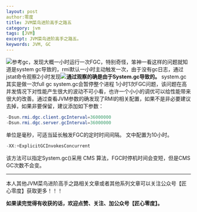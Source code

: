 ```yaml
---
layout: post 
author:零度
title: JVM菜鸟进阶高手之路五
category: jvm
tags: [JVM]
excerpt: JVM菜鸟进阶高手之路五。
keywords: JVM, GC
---
```


![](http://upload-images.jianshu.io/upload_images/7849276-ebae2026a068a943?imageMogr2/auto-orient/strip%7CimageView2/2/w/1240)参考gc，发现大概一小时运行一次FGC，特别奇怪，笨神一看这样的问题就知道是system gc导致的，rmi默认一小时主动触发一次，由于没有gc日志，通过jstat命令观察2小时发现![](http://upload-images.jianshu.io/upload_images/7849276-f7fd5a2e35c37da1?imageMogr2/auto-orient/strip%7CimageView2/2/w/1240)**通过观察的确是由于System.gc导致的。**
system.gc其实是做一次full gc system.gc会暂停整个进程
1小时1次FGC问题，该问题在高并发情况下对性能产生很大的波动不可小看，也许一个小小的调优可以给性能带来很大的改善。通过查看JVM参数的确发现了RMI的相关配置，如果不是非必要建议去掉，如果非要保留，建议添加如下参数：
 ``` java
-Dsun.rmi.dgc.client.gcInterval=36000000 
-Dsun.rmi.dgc.server.gcInterval=36000000
```
单位是毫秒，可适当延长触发FGC的定时时间间隔。 文中配置为10小时。
 ``` java
 -XX:+ExplicitGCInvokesConcurrent 
```
该方法可以指定System.gc()采用 CMS 算法，FGC时停机时间会变短，但是CMS GC次数不会变。

------------------

本人其他JVM菜鸟进阶高手之路相关文章或者其他系列文章可以关注公众号【匠心零度】获取更多！！！

**如果读完觉得有收获的话，欢迎点赞、关注、加公众号【匠心零度】。**